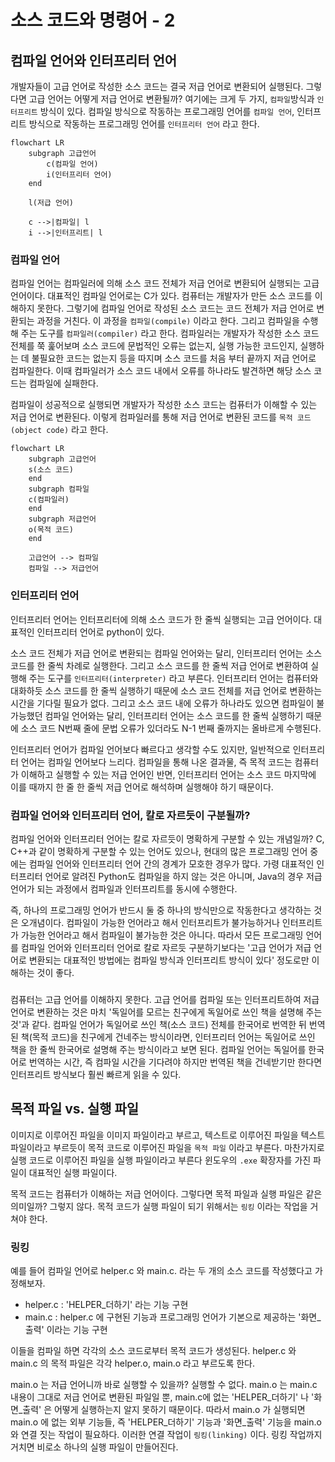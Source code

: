 # 소스 코드와 명령어 - 2

## 컴파일 언어와 인터프리터 언어

개발자들이 고급 언어로 작성한 소스 코드는 결국 저급 언어로 변환되어 실행된다. 그렇다면 고급 언어는 어떻게 저급 언어로 변환될까? 여기에는 크게 두 가지, `컴파일`방식과 `인터프리트` 방식이 있다. 컴파일 방식으로 작동하는 프로그래밍 언어를 `컴파일 언어`, 인터프리트 방식으로 작동하는 프로그래밍 언어를 `인터프리터 언어` 라고 한다.

```mermaid
flowchart LR
	subgraph 고급언어
		c(컴파일 언어)
		i(인터프리터 언어)
	end
	
	l(저급 언어)
	
	c -->|컴파일| l
	i -->|인터프리트| l
```

### 컴파일 언어

컴파일 언어는 컴파일러에 의해 소스 코드 전체가 저급 언어로 변환되어 실행되는 고급 언어이다. 대표적인 컴파일 언어로는 C가 있다. 컴퓨터는 개발자가 만든 소스 코드를 이해하지 못한다. 그렇기에 컴파일 언어로 작성된 소스 코드는 코드 전체가 저급 언어로 변환되는 과정을 거친다. 이 과정을 `컴파일(compile)` 이라고 한다. 그리고 컴파일을 수행해 주는 도구를 `컴파일러(compiler)` 라고 한다. 컴파일러는 개발자가 작성한 소스 코드 전체를 쭉 훑어보며 소스 코드에 문법적인 오류는 없는지, 실행 가능한 코드인지, 실행하는 데 불필요한 코드는 없는지 등을 따지며 소스 코드를 처음 부터 끝까지 저급 언어로 컴파일한다. 이때 컴파일러가 소스 코드 내에서 오류를 하나라도 발견하면 해당 소스 코드는 컴파일에 실패한다.

컴파일이 성공적으로 실행되면 개발자가 작성한 소스 코드는 컴퓨터가 이해할 수 있는 저급 언어로 변환된다. 이렇게 컴파일러를 통해 저급 언어로 변환된 코드를 `목적 코드(object code)` 라고 한다.

```mermaid
flowchart LR
	subgraph 고급언어
	s(소스 코드)
	end
	subgraph 컴파일
	c(컴파일러)
	end
	subgraph 저급언어
	o(목적 코드)
	end
	
	고급언어 --> 컴파일
	컴파일 --> 저급언어
```

### 인터프리터 언어

인터프리터 언어는 인터프리터에 의해 소스 코드가 한 줄씩 실행되는 고급 언어이다. 대표적인 인터프리터 언어로 python이 있다.

소스 코드 전체가 저급 언어로 변환되는 컴파일 언어와는 달리, 인터프리터 언어는 소스 코드를 한 줄씩 차례로 실행한다. 그리고 소스 코드를 한 줄씩 저급 언어로 변환하여 실행해 주는 도구를 `인터프리터(interpreter)` 라고 부른다. 인터프리터 언어는 컴퓨터와 대화하듯 소스 코드를 한 줄씩 실행하기 때문에 소스 코드 전체를 저급 언어로 변환하는 시간을 기다릴 필요가 없다. 그리고 소스 코드 내에 오류가 하나라도 있으면 컴파일이 불가능했던 컴파일 언어와는 달리, 인터프리터 언어는 소스 코드를 한 줄씩 실행하기 때문에 소스 코드 N번째 줄에 문법 오류가 있더라도 N-1 번째 줄까지는 올바르게 수행된다.

인터프리터 언어가 컴파일 언어보다 빠르다고 생각할 수도 있지만, 일반적으로 인터프리터 언어는 컴파일 언어보다 느리다. 컴파일을 통해 나온 결과물, 즉 목적 코드는 컴퓨터가 이해하고 실행할 수 있는 저급 언어인 반면, 인터프리터 언어는 소스 코드 마지막에 이를 때까지 한 줄 한 줄씩 저급 언어로 해석하며 실행해야 하기 때문이다.

### 컴파일 언어와 인터프리터 언어, 칼로 자르듯이 구분될까?

컴파일 언어와 인터프리터 언어는 칼로 자르듯이 명확하게 구분할 수 있는 개념일까? C, C++과 같이 명확하게 구분할 수 있는 언어도 있으나, 현대의 많은 프로그래밍 언어 중에는 컴파일 언어와 인터프리터 언어 간의 경계가 모호한 경우가 많다. 가령 대표적인 인터프리터 언어로 알려진 Python도 컴파일을 하지 않는 것은 아니며, Java의 경우 저급 언어가 되는 과정에서 컴파일과 인터프리트를 동시에 수행한다.

즉, 하나의 프로그래밍 언어가 반드시 둘 중 하나의 방식만으로 작동한다고 생각하는 것은 오개념이다. 컴파일이 가능한 언어라고 해서 인터프리트가 불가능하거나 인터프리트가 가능한 언어라고 해서 컴파일이 불가능한 것은 아니다. 따라서 모든 프로그래밍 언어를 컴파일 언어와 인터프리터 언어로 칼로 자르듯 구분하기보다는 '고급 언어가 저급 언어로 변환되는 대표적인 방법에는 컴파일 방식과 인터프리트 방식이 있다' 정도로만 이해하는 것이 좋다.

### 

컴퓨터는 고급 언어를 이해하지 못한다. 고급 언어를 컴파일 또는 인터프리트하여 저급 언어로 변환하는 것은 마치 '독일어를 모르는 친구에게 독일어로 쓰인 책을 설명해 주는 것'과 같다. 컴파일 언어가 독일어로 쓰인 책(소스 코드) 전체를 한국어로 번역한 뒤 번역된 책(목적 코드)을 친구에게 건네주는 방식이라면, 인터프리터 언어는 독일어로 쓰인 책을 한 줄씩 한국어로 설명해 주는 방식이라고 보면 된다. 컴파일 언어는 독일어를 한국어로 번역하는 시간, 즉 컴파일 시간을 기다려야 하지만 번역된 책을 건네받기만 한다면 인터프리트 방식보다 훨씬 빠르게 읽을 수 있다.

## 목적 파일 vs. 실행 파일

이미지로 이루어진 파일을 이미지 파일이라고 부르고, 텍스트로 이루어진 파일을 텍스트 파일이라고 부르듯이 목적 코드로 이루어진 파일을 `목적 파일` 이라고 부른다. 마찬가지로 실행 코드로 이루어진 파일을 실행 파일이라고 부른다 윈도우의 `.exe` 확장자를 가진 파일이 대표적인 실행 파일이다.

목적 코드는 컴퓨터가 이해하는 저급 언어이다. 그렇다면 목적 파일과 실행 파일은 같은 의미일까? 그렇지 않다. 목적 코드가 실행 파일이 되기 위해서는 `링킹` 이라는 작업을 거쳐야 한다.

### 링킹

예를 들어 컴파일 언어로 helper.c 와 main.c. 라는 두 개의 소스 코드를 작성했다고 가정해보자.

- helper.c : 'HELPER_더하기' 라는 기능 구현
- main.c : helper.c 에 구현된 기능과 프로그래밍 언어가 기본으로 제공하는 '화면_출력' 이라는 기능 구현

이들을 컴파일 하면 각각의 소스 코드로부터 목적 코드가 생성된다. helper.c 와 main.c 의 목적 파일은 각각 helper.o, main.o 라고 부르도록 한다.

main.o 는 저급 언어니까 바로 실행할 수 있을까? 실행할 수 없다. main.o 는 main.c 내용이 그대로 저급 언어로 변환된 파일일 뿐, main.c에 없는 'HELPER_더하기' 나 '화면_출력' 은 어떻게 실행하는지 알지 못하기 때문이다. 따라서 main.o 가 실행되면 main.o 에 없는 외부 기능들, 즉 'HELPER_더하기' 기능과 '화면_출력' 기능을 main.o 와 연결 짓는 작업이 필요하다. 이러한 연결 작업이 `링킹(linking)` 이다. 링킹 작업까지 거치면 비로소 하나의 실행 파일이 만들어진다.